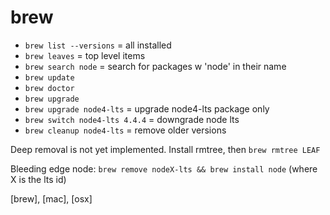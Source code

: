 # brew

* `brew list --versions` = all installed
* `brew leaves` = top level items
* `brew search node` = search for packages w 'node' in their name
* `brew update`
* `brew doctor`
* `brew upgrade`
* `brew upgrade node4-lts` = upgrade node4-lts package only
* `brew switch node4-lts 4.4.4` = downgrade node lts
* `brew cleanup node4-lts` = remove older versions

Deep removal is not yet implemented. Install rmtree, then `brew rmtree LEAF`

Bleeding edge node: `brew remove nodeX-lts && brew install node` (where X is the lts id)

[brew], [mac], [osx]
